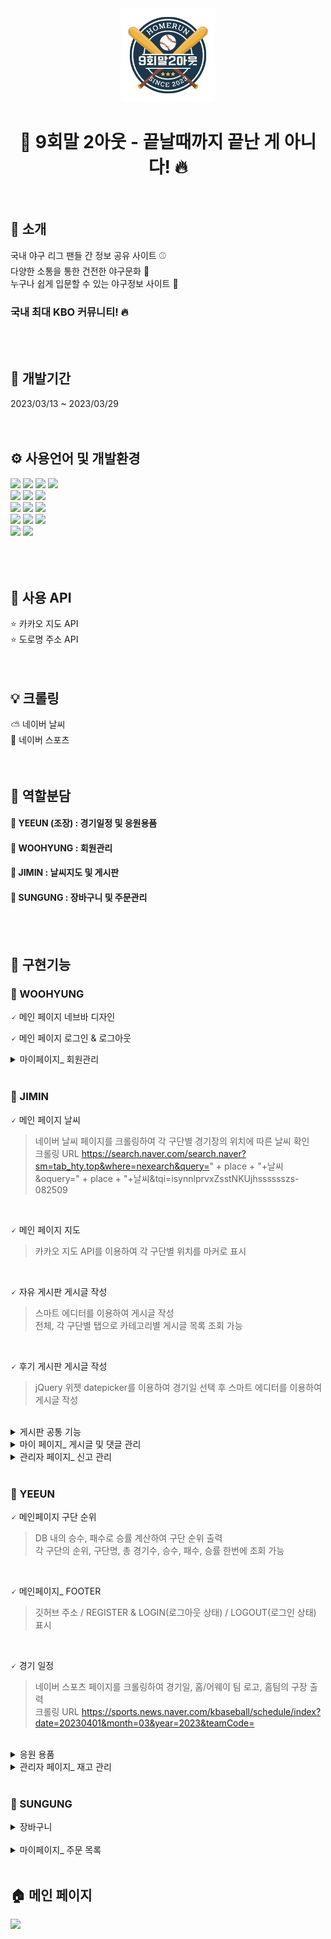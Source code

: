 <div align='center'>
<img src='homerun/src/main/webapp/assets/img/logo.png' width="150" />
</div>

<div align='center'>

# 📢 9회말 2아웃 - 끝날때까지 끝난 게 아니다! 🔥
<br>
</div>

## 👋 소개

국내 야구 리그 팬들 간 정보 공유 사이트 ⚾ <br>
다양한 소통을 통한 건전한 야구문화 🧢 <br>
누구나 쉽게 입문할 수 있는 야구정보 사이트 🏏 <br>

### 국내 최대 KBO 커뮤니티! 🔥
<br><br>

## 📆 개발기간
2023/03/13 ~ 2023/03/29
<br><br><br>

## ⚙️ 사용언어 및 개발환경
<div align="left">
	<img src="https://img.shields.io/badge/Java-007396?style=flat&logo=Java&logoColor=white" />
	<img src="https://img.shields.io/badge/HTML5-E34F26?style=flat&logo=HTML5&logoColor=white" />
	<img src="https://img.shields.io/badge/CSS3-1572B6?style=flat&logo=CSS3&logoColor=white" />
  <img src="https://img.shields.io/badge/JavaScript-F7DF1E?style=flat&logo=JavaScript&logoColor=white" />
  
  <br>
  
  <img src="https://img.shields.io/badge/Bootstrap-7952B3?style=flat&logo=Bootstrap&logoColor=white" />
  <img src="https://img.shields.io/badge/jQuery-0769AD?style=flat&logo=jQuery&logoColor=white" />
  <img src="https://img.shields.io/badge/JSON-000000?style=flat&logo=JSON&logoColor=white" />
  
  <br>
  
  <img src="https://img.shields.io/badge/Eclipse IDE-2C2255?style=flat&logo=Eclipse IDE&logoColor=white" />
  <img src="https://img.shields.io/badge/Apache Tomcat-F8DC75?style=flat&logo=Apache Tomcat&logoColor=white" />
  <img src="https://img.shields.io/badge/Visual Studio Code-007ACC?style=flat&logo=Visual Studio Code&logoColor=white" />
  
  <br>
  
  <img src="https://img.shields.io/badge/MySQL-4479A1?style=flat&logo=MySQL&logoColor=white" />
  <img src="https://img.shields.io/badge/Amazon AWS-232F3E?style=flat&logo=Amazon AWS&logoColor=white" />
  <img src="https://img.shields.io/badge/Amazon RDS-527FFF?style=flat&logo=Amazon RDS&logoColor=white" />
  
  <br>
  
  <img src="https://img.shields.io/badge/Git-F05032?style=flat&logo=Git&logoColor=white" />
  <img src="https://img.shields.io/badge/GitHub-181717?style=flat&logo=GitHub&logoColor=white" />

</div>
<br><br><br>

## 📌 사용 API
⭐ 카카오 지도 API<br>
⭐ 도로명 주소 API
<br><br><br>

## 💡 크롤링
⛅ 네이버 날씨<br>
🏅 네이버 스포츠
<br><br><br>


## 🌳 역할분담
#### 🦙 YEEUN (조장) : 경기일정 및 응원용품 

#### 🐖 WOOHYUNG : 회원관리

#### 🐇 JIMIN : 날씨지도 및 게시판

#### 🐅 SUNGUNG : 장바구니 및 주문관리
<br><br>

## 🚀 구현기능
### 🐖 WOOHYUNG
🗸 메인 페이지 네브바 디자인 <br>

🗸 메인 페이지 로그인 & 로그아웃
<details>
<summary>마이페이지_ 회원관리</summary>
<div markdown="1">
<br>

|기능명|상세설명|
|------|------|
|로그인|아이디 & 비밀번호 유효성검사 / 아이디 저장 기능 / 로그인 처리 과정|
|회원 가입|입력 내용 유효성 검사 후 DB 저장 / 주소 기입 시 주소 API 사용|
|마이 페이지|회원 정보 수정 / 회원 탈퇴 기능|
|관리자 페이지|회원 강제 탈퇴 / 페이징처리|

</div>
</details>

<br>


### 🐇 JIMIN
🗸 메인 페이지 날씨 <br>
> 네이버 날씨 페이지를 크롤링하여 각 구단별 경기장의 위치에 따른 날씨 확인<br>
> 크롤링 URL https://search.naver.com/search.naver?sm=tab_hty.top&where=nexearch&query=" + place + "+날씨&oquery=" +  place + "+날씨&tqi=isynnlprvxZsstNKUjhsssssszs-082509 <br>

<br>

🗸 메인 페이지 지도 <br>
> 카카오 지도 API를 이용하여 각 구단별 위치를 마커로 표시 <br>

<br>

🗸 자유 게시판 게시글 작성 <br>
> 스마트 에디터를 이용하여 게시글 작성 <br>
> 전체, 각 구단별 탭으로 카테고리별 게시글 목록 조회 가능 <br>

<br>

🗸 후기 게시판 게시글 작성 <br>
> jQuery 위젯 datepicker를 이용하여 경기일 선택 후  스마트 에디터를 이용하여 게시글 작성 <br>

<br>

<details>
<summary>게시판 공통 기능</summary>
<div markdown="1">
<br>

|기능설명|
|------|
|게시글 작성 / 수정 / 삭제|
|게시글 추천 / 비추천 / 찜 / 신고|
|댓글 작성 / 수정 / 삭제|
|댓글 추천 / 비추천 / 찜 / 신고|
|관리자 글 작성 시 공지 카테고리로 고정되어 글 작성 가능|
|하단 페이징 처리|
|작성자 / 제목 / 내용으로 키워드 검색 가능|

<br>

</div>
</details>

<details>
<summary>마이 페이지_ 게시글 및 댓글 관리</summary>
<div markdown="1">
<br>

|기능명|상세설명|
|------|------|
|내 글 메뉴| 관리 버튼을 통해 게시글 수정과 삭제 가능|
|내 댓글 메뉴|관리 버튼을 통해 댓글 삭제 가능 |
|게시글 찜 메뉴|관리 버튼을 통해 찜했던 게시글 목록에서 제거 가능|

<br>

</div>
</details>

<details>
<summary>관리자 페이지_ 신고 관리</summary>
<div markdown="1">
<br>

|기능명|상세설명|
|------|------|
|신고 관리 메뉴|회원들이 신고한 게시글과 댓글 강제 삭제 가능, 회원 강제 탈퇴 가능|

<br>

</div>
</details>

<br>

### 🦙 YEEUN
🗸 메인페이지 구단 순위 <br>
> DB 내의 승수, 패수로 승률 계산하여 구단 순위 출력<br>
> 각 구단의 순위, 구단명, 총 경기수, 승수, 패수, 승률  한번에 조회 가능 <br>

<br>

🗸 메인페이지_ FOOTER <br>
> 깃허브 주소 / REGISTER & LOGIN(로그아웃 상태) / LOGOUT(로그인 상태) 표시 <br>

<br>

🗸 경기 일정<br>
> 네이버 스포츠 페이지를 크롤링하여 경기일, 홈/어웨이 팀 로고, 홈팀의 구장 출력 <br>
> 크롤링 URL https://sports.news.naver.com/kbaseball/schedule/index?date=20230401&month=03&year=2023&teamCode= <br>

<br>

<details>
<summary>응원 용품</summary>
<div markdown="1">
<br>

|메뉴|기능설명|
|------|------|
|메인|Best Sellers(최다 주문 순) / New Arrivals(신상품) / Shop to Category(카테고리별 상품) 조회 가능|
|목록|전체 & 두산 베어스 & 롯데 자이언츠 등 10개 구단별 / 팀웨어 & 응원용품 & 야구용품 & 기념상품 출력 / 페이징처리|
|상품 상세 페이지|구단명 및 카테고리 & 상품 이미지 & 금액 등 상품의 상세 설명 출력 / 해당 상품과 같은 구단의 상품이 뜨는 Related Products|

<br>

</div>
</details>

<details>
<summary>관리자 페이지_ 재고 관리</summary>
<div markdown="1">
<br>

|기능설명|
|------|
|상품 재고 목록 조회 가능|
|상품 재고별 수정 및 삭제 가능|
|하단 페이징 처리|
|상품ID, 팀, 카테고리 선택하여 키워드 검색 가능|


<br>

> 상품 재고 입력 시 상품 ID / 상품명 / 팀 / 카테고리 / 재고수 / 가격 / 상품설명 / 이미지 주소 기입 후 등록 가능 <br>

<br>

> 상품 ID는 'p+0000' 포맷으로만 등록 가능 / 상품 ID 중복확인 기능 <br>

<br>

> 상품 재고 수정 시 재고수 / 가격 / 상품 설명만 수정 가능 <br>

<br>

</div>
</details>

<br>

### 🐅 SUNGUNG
<details>
<summary>장바구니</summary>
<div markdown="1">

<br>

> 상품 장바구니에 등록 <br>

<br>

> 목록에서 상품정보, 상품 옵션, 상품금액 조회 가능  <br>

<br>

> 페이지 하단에 장바구니에 담긴 상품의 총금액과 총주문 금액 표시 <br>

<br>

> 장바구니에 담긴 상품의 수량 상품 up & down button으로 수량 변경 가능 <br>

<br>

> 상품 선택 삭제, 전체 삭제 가능 <br>

<br>

> 주문 버튼으로 주문 완료 시 주문번호(고유번호 +랜덤번호) 생성 <br>

<br>

</div>
</details>

<br>

<details>
<summary>마이페이지_ 주문 목록</summary>
<div markdown="1">

<br>

> 주문 시 주문 상품 DB에 저장 <br>

<br>

> 구매한 상품 정보, 상품 옵션, 상품 금액과 총 금액 확인 가능 <br>

<br>

> 주문 내역 삭제 가능 <br>

<br>

</div>
</details>

<br>

## 🏠 메인 페이지

<img src="https://user-images.githubusercontent.com/77319040/229453127-83e2cb6d-b2a9-427c-8d7e-b55f389a7363.png" width="700"/>

